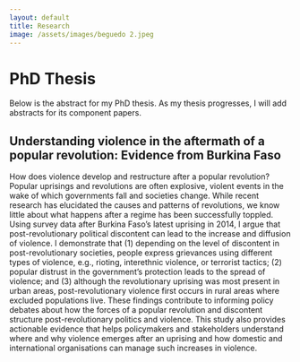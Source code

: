 ```yaml
---
layout: default
title: Research
image: /assets/images/beguedo 2.jpeg
---
```


<!--figure>
  <img src="/assets/images/beguedo 2.jpeg"
  class="background">
</figure-->


# PhD Thesis

Below is the abstract for my PhD thesis. As my thesis progresses, I will add abstracts for its component papers.

## Understanding violence in the aftermath of a popular revolution: Evidence from Burkina Faso 

How does violence develop and restructure after a popular revolution? Popular uprisings and revolutions are often explosive, violent events in the wake of which governments fall and societies change. While recent research has elucidated the causes and patterns of revolutions, we know little about what happens after a regime has been successfully toppled. Using survey data after Burkina Faso’s latest uprising in 2014, I argue that post-revolutionary political discontent can lead to the increase and diffusion of violence. I demonstrate that (1) depending on the level of discontent in post-revolutionary societies, people express grievances using different types of violence, e.g., rioting, interethnic violence, or terrorist tactics; (2) popular distrust in the government’s protection leads to the spread of violence; and (3) although the revolutionary uprising was most present in urban areas, post-revolutionary violence first occurs in rural areas where excluded populations live. These findings contribute to informing policy debates about how the forces of a popular revolution and discontent structure post-revolutionary politics and violence. This study also provides actionable evidence that helps policymakers and stakeholders understand where and why violence emerges after an uprising and how domestic and international organisations can manage such increases in violence.